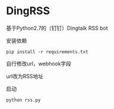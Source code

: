 # DingRSS
基于Python2.7的（钉钉）Dingtalk RSS bot

安装依赖

```
pip install -r requirements.txt
```

自行修改url，webhook字段

url改为RSS地址

启动

```
python rss.py
```

